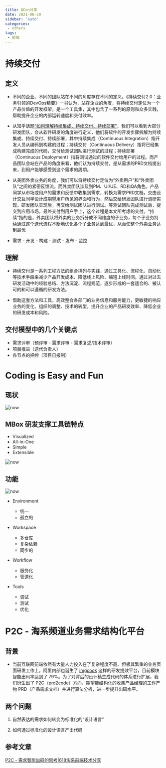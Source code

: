 ```yaml
---
title: QCon分享
date: 2021-06-20
sidebar: 'auto'
categories:
 - others
tags:
 - 前端
---
```


#  持续交付

##  定义

-   不同的企业、不同的团队站在不同的角度存在不同的定义。《持续交付2.0：业务引领的DevOps精要》一书认为，站在企业的角度，将持续交付定位为一个产品价值的开发框架，是一个工具集，其中包含了一系列的原则和众多实践，帮助提升企业的内部运转速度和交付效率。

-   从知乎话题<a href="https://www.zhihu.com/question/23444990" target="_blank">“如何理解持续集成、持续交付、持续部署”</a>，我们可以看到大部分研发团队，会从软件研发的角度进行定义，他们将软件的开发步骤拆解为持续集成、持续交付、持续部署，其中持续集成（Continuous Integration）指开发人员从编码到构建的过程；持续交付（Continuous Delivery）指将已经集成构建完成的代码，交付给测试团队进行测试的过程；持续部署（Continuous Deployment）指将测试通过的软件交付给用户的过程。而产品团队会站在产品的角度来看，他们认为持续交付，是从需求的PRD文档提出来，到用户能够感受到这个需求的周期。

-   从美团外卖业务的角度，我们可以将持续交付定位为“外卖用户”和“外卖团队”之间的紧密反馈流。而外卖团队涉及到PM、UI/UE、RD和QA角色。产品同学从市场或用户的需求和反馈中收集到需求，转换为需求PRD文档，交由设计交互同学设计成期望用户所见的界面和行为，然后交给研发团队进行调研实现。研发团队实现后，再交给测试团队进行测试。等测试团队完成测试后，提交到应用市场，最终交付到用户手上，这个过程是本文所考虑的交付。“持续”指的是，外卖团队将外卖的业务拆分成不同维度的子业务，每个子业务持续通过这个迭代流程不断地优化各个子业务达到最优，从而使整个外卖业务达到最优

-   需求 - 开发 - 构建 - 测试 - 发布 - 监控

##  理解

-   持续交付是⼀系列⼯程⽅法的组合排列与实践，通过⼯具化、流程化、⾃动化等技术⼿段来减少产品开发成本、降低线上⻛险、缩短上线时间。通过对过去研发活动中的经验总结、⽅法沉淀、流程规范，逐步形成的⼀套适合的、被认可的和可以遵循的研发⽅法。

-   借助这套⽅法和⼯具，⾼效整合各部⻔的业务信息和服务能⼒，更敏捷的响应业务的变化、组织的调整、技术的转型，提升企业的产品研发效率、降低企业的研发成本和⻛险。

##  交付模型中的几个关键点

-   需求评审（预评审 - 需求评审 - 需求复述/技术评审）
-   项目推进（迭代负责人）
-   各节点的把控（项目日报制）

#   Coding is Easy and Fun

##  现状

![now](/qcon/code1.jpg)

##  MBox 研发⽀撑⼯具链特点

-   Visualized 
-   All-in-One
-   Simple
-   Extensible

![now](/qcon/code2.jpg)

##  功能

![now](/qcon/code3.jpg)

-   Environment

    -   统一
    -   孤立的

-   Workspace

    -   多仓库
    -   复杂依赖
    -   同步的

-   Workflow

    -   服务化
    -   管道化

-   Tools

    -   调试
    -   测试
    -   优化

#  P2C - 淘系频道业务需求结构化平台

##  背景

-   当前互联网前端依然有大量人力投入在了复杂程度不高、但极其繁重的业务页面研发工作上。阿里内部也诞生了 <a href="https://www.imgcook.com/" target="_blank">imgcook</a> 这样的研发提效平台，目前模块智能出码率达到了 79%。为了对背后的设计稿生成代码的体系进行扩展，我们衍生出了 P2C（prd2code）方向，期望能结构化的收集产品经理的工作产物 PRD（产品需求文档）并进行算法分析，进一步提升出码水平。

##  两个问题

1.  自然表达的需求如何转变为标准化的“设计语言”

2.  如何通过标准化的设计语言产出代码

##  参考文章

<a href="https://juejin.cn/post/6850037276916121613" target="_blank">P2C - 需求智能出码的思考|618淘系前端技术分享</a>



